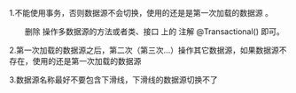 1.不能使用事务，否则数据源不会切换，使用的还是是第一次加载的数据源 。

　　删除 操作多数据源的方法或者类、接口 上的 注解 @Transactional() 即可。

2.第一次加载的数据源之后，第二次（第三次...）操作其它数据源，如果数据源不存在，使用的还是第一次加载的数据源

3.数据源名称最好不要包含下滑线，下滑线的数据源切换不了